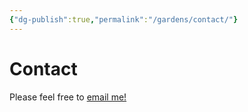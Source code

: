 ```yaml
---
{"dg-publish":true,"permalink":"/gardens/contact/"}
---
```


# Contact


Please feel free to [email me!](mailto:leventetsk@proton.me)